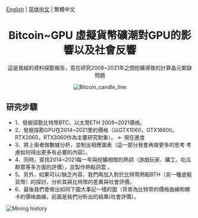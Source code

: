 [English](./README.md) |  [简体中文](./README.zh-CN.md) | 繁體中文
<h1 align="center">Bitcoin~GPU 虛擬貨幣礦潮對GPU的影響以及社會反響</h1>

<div align="center">

這是我組的資料探勘報告，意在研究2008~2021年之間挖礦導致的計算晶元緊缺問題

![Bitcoin_candle_line](https://github.com/showhandss/Bitcoin-GPU_prise/raw/master/Bitcoin_candle_line.png)

</div>

## 研究步驟

- 1、發掘探勘比特幣BTC、以太幣ETH 2009~2021價格。
- 2、發掘探勘GPU在2014~2021里的價格（以GTX1060，GTX1660ti，RTX2060，RTX3060作為主要研究對象）。   <- 現在進度
- 3、將上兩者做數據分析，並制出相應圖表（這一部分我會再做更多的思考 考慮如何得出更多有必要的內容）。
- 4、同時，查找2014~2021每一年與挖礦相關的熱詞（游戲玩家、礦工、吃瓜群眾等多方面的評價），並製作熱點詞雲 。
- 5、另外，如果可以/缺乏內容，我們再加入對於比特幣熱點BTH（另一種虛擬貨幣）的探討，分析其與比特幣的差異與社會評價。
- 6、最後我們會做出如同下圖大事記一樣的圖（背景為比特幣的價格曲線和顯卡的價格曲線，前面是我們分析出的結果/社會評價）。

![Mining history](https://github.com/showhandss/Bitcoin-GPU_prise/raw/master/640-4.jpeg)
